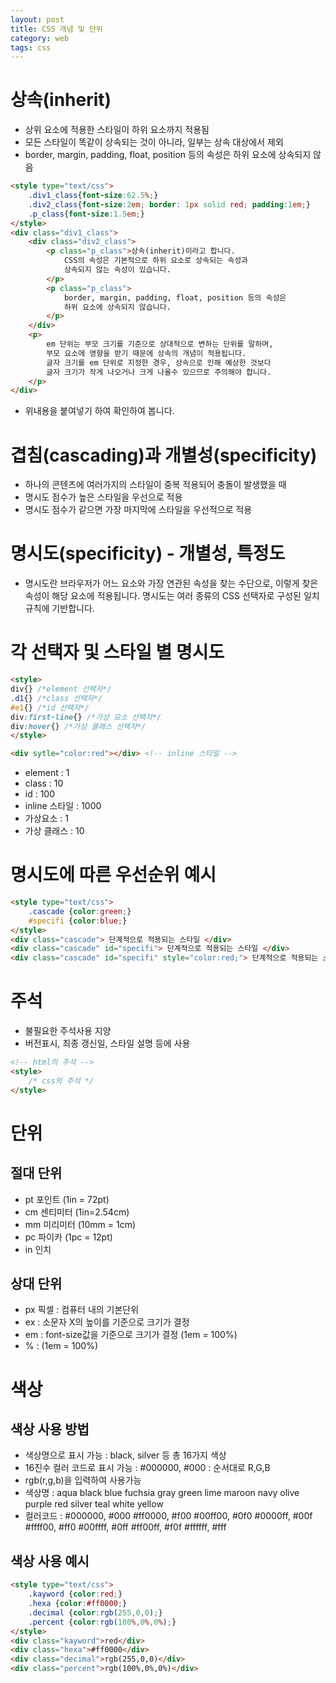 ```yaml
---
layout: post
title: CSS 개념 및 단위
category: web
tags: css
---
```


# 상속(inherit)
* 상위 요소에 적용한 스타일이 하위 요소까지 적용됨
* 모든 스타일이 똑같이 상속되는 것이 아니라, 일부는 상속 대상에서 제외
* border, margin, padding, float, position 등의 속성은 하위 요소에 상속되지 않음

```html
<style type="text/css">
	.div1_class{font-size:62.5%;}
	.div2_class{font-size:2em; border: 1px solid red; padding:1em;}
	.p_class{font-size:1.5em;}
</style>
<div class="div1_class">
	<div class="div2_class">
		<p class="p_class">상속(inherit)이라고 합니다. 
			CSS의 속성은 기본적으로 하위 요소로 상속되는 속성과 
			상속되지 않는 속성이 있습니다.
		</p>
		<p class="p_class">
			border, margin, padding, float, position 등의 속성은
			하위 요소에 상속되지 않습니다.
		</p>
	</div>
	<p>
		em 단위는 부모 크기를 기준으로 상대적으로 변하는 단위를 말하며, 
		부모 요소에 영향을 받기 때문에 상속의 개념이 적용됩니다. 
		글자 크기를 em 단위로 지정한 경우, 상속으로 인해 예상한 것보다 
		글자 크기가 작게 나오거나 크게 나올수 있으므로 주의해야 합니다.
	</p>
</div>
```
* 위내용을 붙여넣기 하여 확인하여 봅니다.

# 겹침(cascading)과 개별성(specificity)
* 하나의 콘텐츠에 여러가지의 스타일이 중복 적용되어 충돌이 발생했을 때
* 명시도 점수가 높은 스타일을 우선으로 적용
* 명시도 점수가 같으면 가장 마지막에 스타일을 우선적으로 적용

# 명시도(specificity) - 개별성, 특정도
* 명시도란 브라우저가 어느 요소와 가장 연관된 속성을 찾는 수단으로, 이렇게 찾은 속성이 해당 요소에 적용됩니다. 명시도는 여러 종류의 CSS 선택자로 구성된 일치 규칙에 기반합니다.

# 각 선택자 및 스타일 별 명시도
``` html
<style>
div{} /*element 선택자*/
.d1{} /*class 선택자*/
#e1{} /*id 선택자*/
div:first-line{} /*가상 요소 선택자*/
div:hover{} /*가상 클래스 선택자*/
</style>

<div sytle="color:red"></div> <!-- inline 스타일 -->
```
* element : 1
* class : 10
* id : 100
* inline 스타일 : 1000
* 가상요소 : 1
* 가상 클래스 : 10

# 명시도에 따른 우선순위 예시
```html
<style type="text/css">
	.cascade {color:green;}
	#specifi {color:blue;}
</style>
<div class="cascade"> 단계적으로 적용되는 스타일 </div>
<div class="cascade" id="specifi"> 단계적으로 적용되는 스타일 </div>
<div class="cascade" id="specifi" style="color:red;"> 단계적으로 적용되는 스타일 </div>
```

# 주석
* 불필요한 주석사용 지양
* 버전표시, 최종 갱신일, 스타일 설명 등에 사용

```html
<!-- html의 주석 -->
<style>
    /* css의 주석 */
</style>
```

# 단위
## 절대 단위
* pt 포인트 (1in = 72pt)
* cm 센티미터 (1in=2.54cm)
* mm 미리미터 (10mm = 1cm)
* pc 파이카 (1pc = 12pt)
* in 인치


## 상대 단위
* px 픽셀 : 컴퓨터 내의 기본단위
* ex : 소문자 X의 높이를 기준으로 크기가 결정
* em : font-size값을 기준으로 크기가 결정 (1em = 100%)
* % : (1em = 100%)

# 색상
## 색상 사용 방법
* 색상명으로 표시 가능 : black, silver 등 총 16가지 색상
* 16진수 컬러 코드로 표시 가능 : #000000, #000 : 순서대로 R,G,B
* rgb(r,g,b)을 입력하여 사용가능
* 색상명 : aqua	black	blue	fuchsia	gray	green	lime	maroon navy	olive	purple	red	silver	teal	white	yellow
* 컬러코드 : #000000, #000	#ff0000, #f00	#00ff00, #0f0	#0000ff, #00f	#ffff00, #ff0	#00ffff, #0ff	#ff00ff, #f0f	#ffffff, #fff

## 색상 사용 예시

```html
<style type="text/css">
	.kayword {color:red;}
	.hexa {color:#ff0000;}
	.decimal {color:rgb(255,0,0);}
	.percent {color:rgb(100%,0%,0%);}
</style>
<div class="kayword">red</div>
<div class="hexa">#ff0000</div>
<div class="decimal">rgb(255,0,0)</div>
<div class="percent">rgb(100%,0%,0%)</div>
```